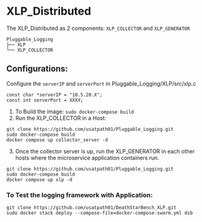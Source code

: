 # XLP_Distributed
The XLP_Distributed as 2 components: `XLP_COLLECTOR` and `XLP_GENERATOR`

```
Pluggable_Logging
├── XLP
└── XLP_COLLECTOR
```
## Configurations:
Configure the `serverIP` and `serverPort` in Pluggable_Logging/XLP/src/xlp.c
```
const char *serverIP = "10.5.20.X";
const int serverPort = XXXX;
```

1. To Build the image: 
`sudo docker-compose build`
2. Run the XLP_COLLECTOR in a Host:
```
git clone https://github.com/usatpath01/Pluggable_Logging.git
sudo docker-compose build
docker compose up collector_server -d
```
3. Once the collector server is up, run the XLP_GENERATOR in each other hosts where the microservice application containers run.
```
git clone https://github.com/usatpath01/Pluggable_Logging.git
sudo docker-compose build
docker compose up xlp -d
```
    
### To Test the logging framework with Application:
```
git clone https://github.com/usatpath01/DeathStarBench_XLP.git
sudo docker stack deploy --compose-file=docker-compose-swarm.yml dsb
```
